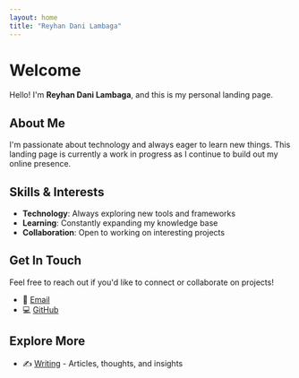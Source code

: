 ```yaml
---
layout: home
title: "Reyhan Dani Lambaga"
---
```


# Welcome

Hello! I'm **Reyhan Dani Lambaga**, and this is my personal landing page.

## About Me

I'm passionate about technology and always eager to learn new things. This landing page is currently a work in progress as I continue to build out my online presence.

## Skills & Interests

- **Technology**: Always exploring new tools and frameworks
- **Learning**: Constantly expanding my knowledge base
- **Collaboration**: Open to working on interesting projects

## Get In Touch

Feel free to reach out if you'd like to connect or collaborate on projects!

- 📧 [Email](mailto:reyhandanilambaga@email.com)
- 💻 [GitHub](https://github.com/reyhandl)

## Explore More

- ✍️ [Writing](/writing/) - Articles, thoughts, and insights 